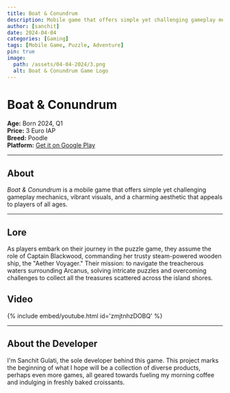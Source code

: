 ```yaml
---
title: Boat & Conundrum
description: Mobile game that offers simple yet challenging gameplay mechanics, vibrant visuals, and a charming aesthetic that appeals to players of all ages.
author: [sanchit]
date: 2024-04-04
categories: [Gaming]
tags: [Mobile Game, Puzzle, Adventure]
pin: true
image:
  path: /assets/04-04-2024/3.png
  alt: Boat & Conundrum Game Logo
---
```


# Boat & Conundrum

**Age:** Born 2024, Q1  
**Price:** 3 Euro IAP  
**Breed:** Poodle  
**Platform:** [Get it on Google Play](https://play.google.com/store/apps/details?id=in.caffeinism.ahoy)

---

## About
*Boat & Conundrum* is a mobile game that offers simple yet challenging gameplay mechanics, vibrant visuals, and a charming aesthetic that appeals to players of all ages.

---

## Lore
As players embark on their journey in the puzzle game, they assume the role of Captain Blackwood, commanding her trusty steam-powered wooden ship, the "Aether Voyager." Their mission: to navigate the treacherous waters surrounding Arcanus, solving intricate puzzles and overcoming challenges to collect all the treasures scattered across the island shores.


## Video

{% include embed/youtube.html id='zmjtnhzDOBQ' %}


---

## About the Developer
I'm Sanchit Gulati, the sole developer behind this game. This project marks the beginning of what I hope will be a collection of diverse products, perhaps even more games, all geared towards fueling my morning coffee and indulging in freshly baked croissants.

